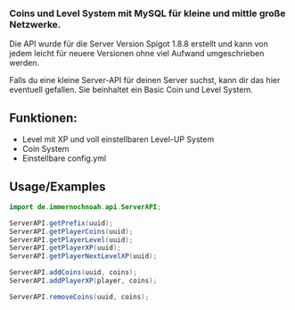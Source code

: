 
### Coins und Level System mit MySQL für kleine und mittle große Netzwerke.

Die API wurde für die Server Version Spigot 1.8.8 erstellt und kann von jedem leicht für neuere Versionen ohne viel Aufwand umgeschrieben werden.

Falls du eine kleine Server-API für deinen Server suchst, kann dir das hier eventuell gefallen. 
Sie beinhaltet ein Basic Coin und Level System.


## Funktionen: 

- Level mit XP und voll einstellbaren Level-UP System
- Coin System
- Einstellbare config.yml


## Usage/Examples

```java
import de.immernochnoah.api.ServerAPI;

ServerAPI.getPrefix(uuid);
ServerAPI.getPlayerCoins(uuid);
ServerAPI.getPlayerLevel(uuid);
ServerAPI.getPlayerXP(uuid);
ServerAPI.getPlayerNextLevelXP(uuid);

ServerAPI.addCoins(uuid, coins);
ServerAPI.addPlayerXP(player, coins);

ServerAPI.removeCoins(uuid, coins);
```
